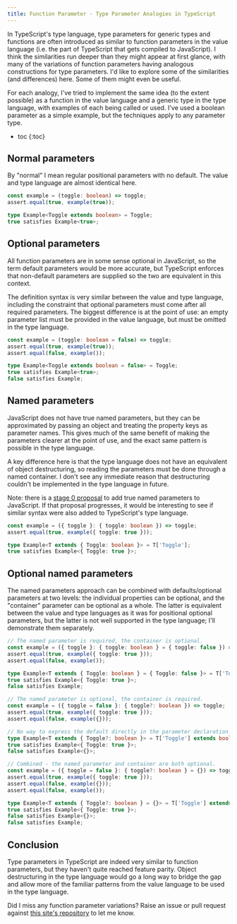 ```yaml
---
title: Function Parameter - Type Parameter Analogies in TypeScript
---
```


In TypeScript's type language, type parameters for generic types and functions are often introduced as similar to
function parameters in the value language (i.e. the part of TypeScript that gets compiled to JavaScript). I think the
similarities run deeper than they might appear at first glance, with many of the variations of function parameters
having analogous constructions for type parameters. I'd like to explore some of the similarities (and differences) here.
Some of them might even be useful.

For each analogy, I've tried to implement the same idea (to the extent possible) as a function in the value language and
a generic type in the type language, with examples of each being called or used. I've used a boolean parameter as a
simple example, but the techniques apply to any parameter type.

- toc
{:toc}

## Normal parameters

By "normal" I mean regular positional parameters with no default. The value and type language are almost identical here.

```ts
const example = (toggle: boolean) => toggle;
assert.equal(true, example(true));

type Example<Toggle extends boolean> = Toggle;
true satisfies Example<true>;
```

## Optional parameters

All function parameters are in some sense optional in JavaScript, so the term default parameters would be more accurate,
but TypeScript enforces that non-default parameters are supplied so the two are equivalent in this context.

The definition syntax is very similar between the value and type language, including the constraint that optional
parameters must come after all required parameters. The biggest difference is at the point of use: an empty parameter
list must be provided in the value language, but must be omitted in the type language.

```ts
const example = (toggle: boolean = false) => toggle;
assert.equal(true, example(true));
assert.equal(false, example());

type Example<Toggle extends boolean = false> = Toggle;
true satisfies Example<true>;
false satisfies Example;
```

## Named parameters

JavaScript does not have true named parameters, but they can be approximated by passing an object and treating the
property keys as parameter names. This gives much of the same benefit of making the parameters clearer at the point of
use, and the exact same pattern is possible in the type language.

A key difference here is that the type language does not have an equivalent of object destructuring, so reading the
parameters must be done through a named container. I don't see any immediate reason that destructuring couldn't be
implemented in the type language in future.

Note: there is a [stage 0 proposal](https://github.com/samuelgoto/proposal-named-parameters) to add true named
parameters to JavaScript. If that proposal progresses, it would be interesting to see if similar syntax were also added
to TypeScript's type language.

```ts
const example = ({ toggle }: { toggle: boolean }) => toggle;
assert.equal(true, example({ toggle: true }));

type Example<T extends { Toggle: boolean }> = T['Toggle'];
true satisfies Example<{ Toggle: true }>;
```

## Optional named parameters

The named parameters approach can be combined with defaults/optional parameters at two levels: the individual properties
can be optional, and the "container" parameter can be optional as a whole. The latter is equivalent between the value
and type languages as it was for positional optional parameters, but the latter is not well supported in the type
language; I'll demonstrate them separately.

```ts
// The named parameter is required, the container is optional.
const example = ({ toggle }: { toggle: boolean } = { toggle: false }) => toggle;
assert.equal(true, example({ toggle: true }));
assert.equal(false, example());

type Example<T extends { Toggle: boolean } = { Toggle: false }> = T['Toggle'];
true satisfies Example<{ Toggle: true }>;
false satisfies Example;

// The named parameter is optional, the container is required.
const example = ({ toggle = false }: { toggle?: boolean }) => toggle;
assert.equal(true, example({ toggle: true }));
assert.equal(false, example({}));

// No way to express the default directly in the parameter declaration.
type Example<T extends { Toggle?: boolean }> = T['Toggle'] extends boolean ? T['Toggle'] : false;
true satisfies Example<{ Toggle: true }>;
false satisfies Example<{}>;

// Combined - the named parameter and container are both optional.
const example = ({ toggle = false }: { toggle?: boolean } = {}) => toggle;
assert.equal(true, example({ toggle: true }));
assert.equal(false, example({}));
assert.equal(false, example());

type Example<T extends { Toggle?: boolean } = {}> = T['Toggle'] extends boolean ? T['Toggle'] : false;
true satisfies Example<{ Toggle: true }>;
false satisfies Example<{}>;
false satisfies Example;
```

## Conclusion

Type parameters in TypeScript are indeed very similar to function parameters, but they haven't quite reached feature
parity. Object destructuring in the type language would go a long way to bridge the gap and allow more of the familiar
patterns from the value language to be used in the type language.

Did I miss any function parameter variations? Raise an issue or pull request against
[this site's repository](https://github.com/dylan-kerr/dylan-kerr.github.io) to let me know.
